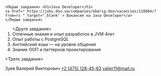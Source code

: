 <!DOCTYPE html>
<html>
  <head>
    <meta charset="UTF-8" />
    <title> Задание 2b </title>
  </head>
  <body>

    <Перше завдання> <h1>Java Developer</h1>
    <a href=" https://jobs.dou.ua/companies/oberig-doo/vacancies/118084/?from=rs " target="_blank" > Вакансия на Java Developer</a>
    </Перше завдання>


    
<ol>
    <Друге завдання> 
<li> Отличные знания и опыт разработок в JVM 4лет </li>
<li> Опыт работы с PostgreSQL </li>
<li> Английский язык — на уровне общения </li>
<li> Знание ООП и паттернов проектирования </li>

</ol>
</Друге завдання> 

<Третє завдання> 
<p> Зуев Валерий Викторович <a href="tel:+24751284563">+2 (475) 128-45-63</a> <a href="mailto:valier11@mail.ru">valier11@mail.ru</a>
    




</p>
</Третє завдання> 
